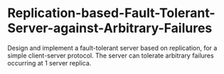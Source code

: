 # Replication-based-Fault-Tolerant-Server-against-Arbitrary-Failures
Design and implement a fault-tolerant server based on replication, for a simple client-server protocol. The server can tolerate arbitrary failures occurring at 1 server replica. 
